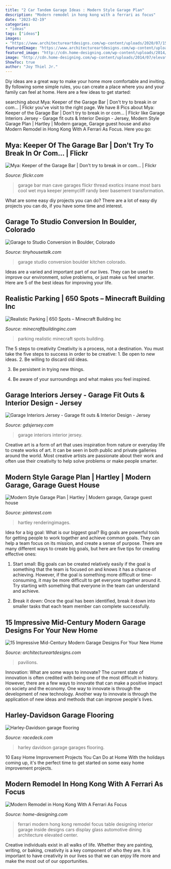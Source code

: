 ```yaml
---
title: "2 Car Tandem Garage Ideas : Modern Style Garage Plan"
description: "Modern remodel in hong kong with a ferrari as focus"
date: "2023-02-19"
categories:
- "ideas"
tags: ["ideas"]
images:
- "https://www.architectureartdesigns.com/wp-content/uploads/2020/07/15-Impressive-Mid-Century-Modern-Garage-Designs-For-Your-New-Home-7-1024x768.jpg"
featuredImage: "https://www.architectureartdesigns.com/wp-content/uploads/2020/07/15-Impressive-Mid-Century-Modern-Garage-Designs-For-Your-New-Home-7-1024x768.jpg"
featured_image: "http://cdn.home-designing.com/wp-content/uploads/2014/07/elevated-dining-table.jpg"
image: "http://cdn.home-designing.com/wp-content/uploads/2014/07/elevated-dining-table.jpg"
ShowToc: true
author: "Joy Thiel Jr."
---
```



Diy ideas are a great way to make your home more comfortable and inviting. By following some simple rules, you can create a place where you and your family can feel at home. Here are a few ideas to get started: 

	

		
searching about Mya: Keeper of the Garage Bar | Don&#039;t try to break in or com… | Flickr you've visit to the right page. We have 8 Pics about Mya: Keeper of the Garage Bar | Don&#039;t try to break in or com… | Flickr like Garage Interiors Jersey - Garage fit outs &amp; Interior Design - Jersey, Modern Style Garage Plan | Hartley | Modern garage, Garage guest house and also Modern Remodel in Hong Kong With A Ferrari As Focus. Here you go:
		
    
## Mya: Keeper Of The Garage Bar | Don&#039;t Try To Break In Or Com… | Flickr

<img loading=lazy src="https://live.staticflickr.com/5163/5323006280_9e6b7858d8_b.jpg" onerror="this.onerror=null;this.src='https://tse2.mm.bing.net/th?id=OIP.d-he7dbicsQqz9g4IDPhhAHaEl&amp;pid=15.1';" alt="Mya: Keeper of the Garage Bar | Don&#039;t try to break in or com… | Flickr">

_Source: flickr.com_

>garage bar man cave garages flickr thread exotics insane most bars cool wet mya keeper jeremycliff randy beer basement transformation. 

	

What are some easy diy projects you can do?
There are a lot of easy diy projects you can do, if you have some time and interest.

    
## Garage To Studio Conversion In Boulder, Colorado

<img loading=lazy src="https://tinyhousetalk.com/wp-content/uploads/garage-to-studio-conversion-in-boulder-co-03.jpg" onerror="this.onerror=null;this.src='https://tse2.mm.bing.net/th?id=OIP.fgHTXZ7wnl1YdWq5m5myQgHaE8&amp;pid=15.1';" alt="Garage to Studio Conversion in Boulder, Colorado">

_Source: tinyhousetalk.com_

>garage studio conversion boulder kitchen colorado. 

	

Ideas are a varied and important part of our lives. They can be used to improve our environment, solve problems, or just make us feel smarter. Here are 5 of the best ideas for improving your life.

    
## Realistic Parking | 650 Spots – Minecraft Building Inc

<img loading=lazy src="https://minecraftbuildinginc.com/wp-content/uploads/formidable/5/Realistic-Parking-650-places-fedex-multi-story-cars-7-floors-Minecraft-Building-Ideas-5-2.jpg" onerror="this.onerror=null;this.src='https://tse4.mm.bing.net/th?id=OIP.FfWeZ5T48BWPKDMDz59EOQHaEY&amp;pid=15.1';" alt="Realistic Parking | 650 Spots – Minecraft Building Inc">

_Source: minecraftbuildinginc.com_

>parking realistic minecraft spots building. 

	

The 5 steps to creativity
Creativity is a process, not a destination. You must take the five steps to success in order to be creative: 1. Be open to new ideas.
2. Be willing to discard old ideas.

3. Be persistent in trying new things.

4. Be aware of your surroundings and what makes you feel inspired.


    
## Garage Interiors Jersey - Garage Fit Outs &amp; Interior Design - Jersey

<img loading=lazy src="http://gdsjersey.com/wp-content/uploads/2018/10/Garage-interior-refit-2.jpg" onerror="this.onerror=null;this.src='https://tse4.mm.bing.net/th?id=OIP.ujNTHJWbA_MPgHIXRkpv5gHaFj&amp;pid=15.1';" alt="Garage Interiors Jersey - Garage fit outs &amp; Interior Design - Jersey">

_Source: gdsjersey.com_

>garage interiors interior jersey. 

	

Creative art is a form of art that uses inspiration from nature or everyday life to create works of art. It can be seen in both public and private galleries around the world. Most creative artists are passionate about their work and often use their creativity to help solve problems or make people smarter.

    
## Modern Style Garage Plan | Hartley | Modern Garage, Garage Guest House

<img loading=lazy src="https://i.pinimg.com/736x/b1/d7/09/b1d7091b342c17d5ad19377ba2474640.jpg" onerror="this.onerror=null;this.src='https://tse4.mm.bing.net/th?id=OIP.tL9NXpRSvNzKCMGofFNajAHaEK&amp;pid=15.1';" alt="Modern Style Garage Plan | Hartley | Modern garage, Garage guest house">

_Source: pinterest.com_

>hartley renderingimages. 

	

Idea for a big goal: What is our biggest goal?
Big goals are powerful tools for getting people to work together and achieve common goals. They can help a team focus on its mission, and create a sense of purpose. 
There are many different ways to create big goals, but here are five tips for creating effective ones: 

1. Start small: Big goals can be created relatively easily if the goal is something that the team is focused on and knows it has a chance of achieving. However, if the goal is something more difficult or time-consuming, it may be more difficult to get everyone together around it. Try starting with something that everyone in the team can understand and achieve. 

2. Break it down: Once the goal has been identified, break it down into smaller tasks that each team member can complete successfully.

    
## 15 Impressive Mid-Century Modern Garage Designs For Your New Home

<img loading=lazy src="https://www.architectureartdesigns.com/wp-content/uploads/2020/07/15-Impressive-Mid-Century-Modern-Garage-Designs-For-Your-New-Home-7-1024x768.jpg" onerror="this.onerror=null;this.src='https://tse4.mm.bing.net/th?id=OIP.zF-Cu1yjsT_7DUqqVKcijwHaFj&amp;pid=15.1';" alt="15 Impressive Mid-Century Modern Garage Designs For Your New Home">

_Source: architectureartdesigns.com_

>pavilions. 

	

Innovation: What are some ways to innovate?
The current state of innovation is often credited with being one of the most difficult in history. However, there are a few ways to innovate that can make a positive impact on society and the economy. One way to innovate is through the development of new technology. Another way to innovate is through the application of new ideas and methods that can improve people's lives.

    
## Harley-Davidson Garage Flooring

<img loading=lazy src="https://racedeck.com/wp-content/uploads/2015/12/harley-davidson-showroom.jpg" onerror="this.onerror=null;this.src='https://tse1.mm.bing.net/th?id=OIP.QMGWWlkX-MSiwNN-H2HMtwHaKX&amp;pid=15.1';" alt="Harley-Davidson garage flooring">

_Source: racedeck.com_

>harley davidson garage garages flooring. 

	

10 Easy Home Improvement Projects You Can Do at Home
With the holidays coming up, it's the perfect time to get started on some easy home improvement projects.

    
## Modern Remodel In Hong Kong With A Ferrari As Focus

<img loading=lazy src="http://cdn.home-designing.com/wp-content/uploads/2014/07/elevated-dining-table.jpg" onerror="this.onerror=null;this.src='https://tse3.mm.bing.net/th?id=OIP.hNHK6NFhlBuHf9Aday4BswHaLG&amp;pid=15.1';" alt="Modern Remodel in Hong Kong With A Ferrari As Focus">

_Source: home-designing.com_

>ferrari modern hong kong remodel focus table designing interior garage inside designs cars display glass automotive dining architecture elevated center. 

	

Creative individuals exist in all walks of life. Whether they are painting, writing, or baking, creativity is a key component of who they are. It is important to have creativity in our lives so that we can enjoy life more and make the most out of our opportunities.

